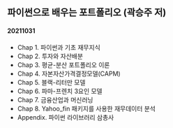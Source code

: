## 파이썬으로 배우는 포트폴리오 (곽승주 저) 
#### 20211031
- Chap 1. 파이썬과 기초 재무지식
- Chap 2. 투자와 자산배분
- Chap 3. 평균-분산 포트폴리오 이론
- Chap 4. 자본자산가격결정모델(CAPM)
- Chap 5. 블랙-리터만 모델
- Chap 6. 파마-프렌치 3요인 모델
- Chap 7. 금융산업과 머신러닝
- Chap 8. Yahoo_fin 패키지를 사용한 재무데이터 분석
- Appendix. 파이썬 라이브러리 삼총사 

